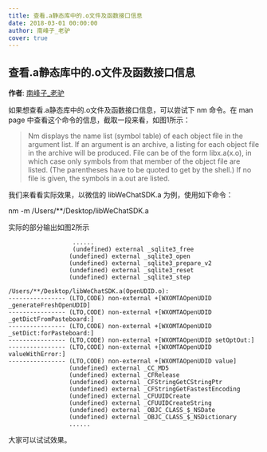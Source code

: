 ```yaml
---
title: 查看.a静态库中的.o文件及函数接口信息
date: 2018-03-01 00:00:00
author: 南峰子_老驴
cover: true
---
```


查看.a静态库中的.o文件及函数接口信息
--------
**作者**: [南峰子_老驴](https://weibo.com/touristdiary)

如果想查看.a静态库中的.o文件及函数接口信息，可以尝试下 nm 命令。在 man page 中查看这个命令的信息，截取一段来看，如图1所示：

> Nm displays the name list (symbol table) of each object file in the argument list. If an argument is an archive, a listing for each object file in the archive will be produced. File can be of the form libx.a(x.o), in which case only symbols from that member of the object file are listed. (The parentheses have to be quoted to get by the shell.)  If no file is given, the symbols in a.out are listed.

我们来看看实际效果，以微信的 libWeChatSDK.a 为例，使用如下命令：

nm -m /Users/**/Desktop/libWeChatSDK.a

实际的部分输出如图2所示

```objc
				  ......
 				  (undefined) external _sqlite3_free
                 (undefined) external _sqlite3_open
                 (undefined) external _sqlite3_prepare_v2
                 (undefined) external _sqlite3_reset
                 (undefined) external _sqlite3_step

/Users/**/Desktop/libWeChatSDK.a(OpenUDID.o):
---------------- (LTO,CODE) non-external +[WXOMTAOpenUDID _generateFreshOpenUDID]
---------------- (LTO,CODE) non-external +[WXOMTAOpenUDID _getDictFromPasteboard:]
---------------- (LTO,CODE) non-external +[WXOMTAOpenUDID _setDict:forPasteboard:]
---------------- (LTO,CODE) non-external +[WXOMTAOpenUDID setOptOut:]
---------------- (LTO,CODE) non-external +[WXOMTAOpenUDID valueWithError:]
---------------- (LTO,CODE) non-external +[WXOMTAOpenUDID value]
                 (undefined) external _CC_MD5
                 (undefined) external _CFRelease
                 (undefined) external _CFStringGetCStringPtr
                 (undefined) external _CFStringGetFastestEncoding
                 (undefined) external _CFUUIDCreate
                 (undefined) external _CFUUIDCreateString
                 (undefined) external _OBJC_CLASS_$_NSDate
                 (undefined) external _OBJC_CLASS_$_NSDictionary
                 ......
```

大家可以试试效果。